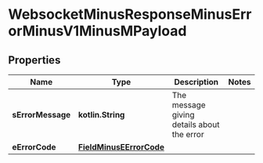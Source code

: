 
# WebsocketMinusResponseMinusErrorMinusV1MinusMPayload

## Properties
Name | Type | Description | Notes
------------ | ------------- | ------------- | -------------
**sErrorMessage** | **kotlin.String** | The message giving details about the error | 
**eErrorCode** | [**FieldMinusEErrorCode**](FieldMinusEErrorCode.md) |  | 



